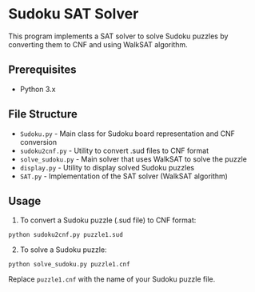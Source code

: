 # Sudoku SAT Solver

This program implements a SAT solver to solve Sudoku puzzles by converting them to CNF and using WalkSAT algorithm.

## Prerequisites

- Python 3.x

## File Structure

- `Sudoku.py` - Main class for Sudoku board representation and CNF conversion
- `sudoku2cnf.py` - Utility to convert .sud files to CNF format
- `solve_sudoku.py` - Main solver that uses WalkSAT to solve the puzzle
- `display.py` - Utility to display solved Sudoku puzzles
- `SAT.py` - Implementation of the SAT solver (WalkSAT algorithm)

## Usage

1. To convert a Sudoku puzzle (.sud file) to CNF format:
```
python sudoku2cnf.py puzzle1.sud
```

2. To solve a Sudoku puzzle:
```
python solve_sudoku.py puzzle1.cnf
```
Replace `puzzle1.cnf` with the name of your Sudoku puzzle file.